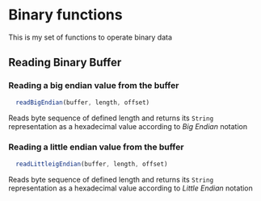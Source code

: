 # Binary functions

This is my set of functions to operate binary data

## Reading Binary Buffer

### Reading a big endian value from the buffer

```JavaScript
  readBigEndian(buffer, length, offset)
```  

  Reads byte sequence of defined length and returns its ```String``` representation as a hexadecimal value according to _Big Endian_ notation

### Reading a little endian value from the buffer

```JavaScript
  readLittleigEndian(buffer, length, offset)
```  

  Reads byte sequence of defined length and returns its ```String``` representation as a hexadecimal value  according to _Little Endian_ notation


